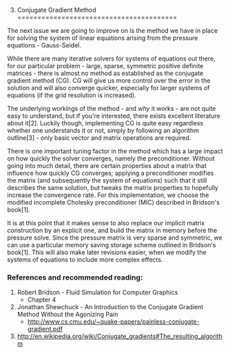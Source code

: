 3) Conjugate Gradient Method
========================================

The next issue we are going to improve on is the method we have in place for solving the system of linear equations arising from the pressure equations - Gauss-Seidel.

While there are many iterative solvers for systems of equations out there, for our particular problem - large, sparse, symmetric positive definite matrices - there is almost no method as established as the conjugate gradient method (CG). CG will give us more control over the error in the solution and will also converge quicker, especially for larger systems of equations (if the grid resolution is increased). 

The underlying workings of the method - and _why_ it works - are not quite easy to understand, but if you're interested, there exists excellent literature about it[2]. Luckily though, implementing CG is quite easy regardless whether one understands it or not, simply by following an algorithm outline[3] - only basic vector and matrix operations are required.

There is one important tuning factor in the method which has a large impact on how quickly the solver converges, namely the preconditioner. Without going into much detail, there are certain properties about a matrix that influence how quickly CG converges; applying a preconditioner modifies the matrix (and subsequently the system of equations) such that it still describes the same solution, but tweaks the matrix properties to hopefully increase the convergence rate. For this implementation, we choose the modified incomplete Cholesky preconditioner (MIC) described in Bridson's book[1]. 

It is at this point that it makes sense to also replace our implicit matrix construction by an explicit one, and build the matrix in memory before the pressure solve. Since the pressure matrix is very sparse and symmetric, we can use a particular memory saving storage scheme outlined in Bridson's book[1]. This will also make later revisions easier, when we modify the systems of equations to include more complex effects.

### References and recommended reading:

  1. Robert Bridson - Fluid Simulation for Computer Graphics
       - Chapter 4
  2. Jonathan Shewchuck - An Introduction to the Conjugate Gradient Method Without the Agonizing Pain
       - http://www.cs.cmu.edu/~quake-papers/painless-conjugate-gradient.pdf
  3. http://en.wikipedia.org/wiki/Conjugate_gradients#The_resulting_algorithm